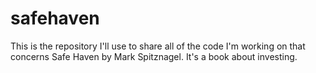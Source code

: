 # safehaven
This is the repository I'll use to share all of the code I'm working on that concerns Safe Haven by Mark Spitznagel. It's a book about investing. 
